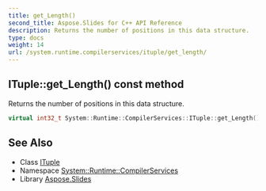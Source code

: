 ```yaml
---
title: get_Length()
second_title: Aspose.Slides for C++ API Reference
description: Returns the number of positions in this data structure.
type: docs
weight: 14
url: /system.runtime.compilerservices/ituple/get_length/
---
```

## ITuple::get_Length() const method


Returns the number of positions in this data structure.

```cpp
virtual int32_t System::Runtime::CompilerServices::ITuple::get_Length() const =0
```

## See Also

* Class [ITuple](../)
* Namespace [System::Runtime::CompilerServices](../../)
* Library [Aspose.Slides](../../../)